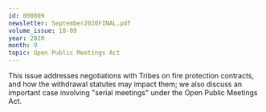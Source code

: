 ```yaml
---
id: 000809
newsletter: September2020FINAL.pdf
volume_issue: 18-09
year: 2020
month: 9
topic: Open Public Meetings Act
---
```


This issue addresses negotiations with Tribes on fire protection contracts, and how the withdrawal statutes may impact them; we also discuss an important case involving "serial meetings" under the Open Public Meetings Act.